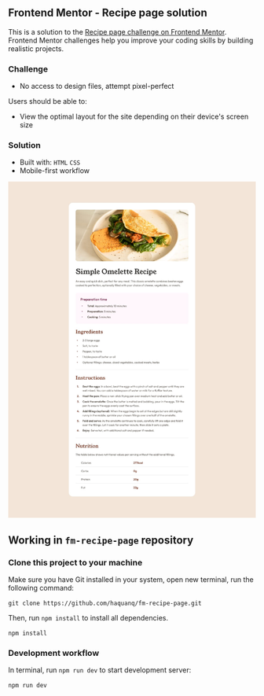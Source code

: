 ## Frontend Mentor - Recipe page solution

This is a solution to the [Recipe page challenge on Frontend Mentor](https://www.frontendmentor.io/challenges/recipe-page-KiTsR8QQKm).
Frontend Mentor challenges help you improve your coding skills by building realistic projects.

### Challenge

- No access to design files, attempt pixel-perfect

Users should be able to:

- View the optimal layout for the site depending on their device's screen size

### Solution

- Built with: `HTML` `CSS`
- Mobile-first workflow

![](./.docs/design/desktop-design.jpg)

## Working in `fm-recipe-page` repository

### Clone this project to your machine

Make sure you have Git installed in your system, open new terminal, run the following command:

```
git clone https://github.com/haquanq/fm-recipe-page.git
```

Then, run `npm install` to install all dependencies.

```
npm install
```

### Development workflow

In terminal, run `npm run dev` to start development server:

```
npm run dev
```
